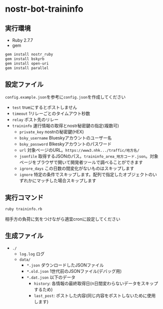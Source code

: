 # nostr-bot-traininfo

## 実行環境
- Ruby 2.7.7
- gem
```sh
gem install nostr_ruby
gem install bskyrb
gem install open-uri
gem install parallel
```

## 設定ファイル
`config.example.json`を参考に`config.json`を作成してください
- `test` trueにするとポストしません
- `timeout` 1リレーごとのタイムアウト秒数
- `relay` ポスト先のリレー
- `traininfo` 運行情報の取得とnostr秘密鍵の指定(複数可)
  - `private_key` nostrの秘密鍵(HEX)
  - `bsky_username` Blueskyアカウントのユーザー名
  - `bsky_password` Blkeskyアカウントのパスワード
  - `url` 対象ページのURL。`https://www3.nhk.../traffic/地方名/`
  - `jsonfile` 取得するJSONのパス。`traininfo_area_地方コード.json`。対象ページをブラウザで開いて開発者ツールで調べることができます
  - `igrore_days` この日数の間変化がないものはスキップします
  - `ignore` 特定の条件でスキップします。配列で指定したオブジェクトのいずれかにマッチした場合スキップします

## 実行コマンド
```sh
ruby traininfo.rb
```
相手方の負荷に気をつけながら適宜cronに設定してください

## 生成ファイル
- `./`
  - `log.log` ログ
  - `data/`
    - `*.json` ダウンロードしたJSONファイル
    - `*.old.json` 1世代前のJSONファイル(デバッグ用)
    - `*.dat.json` 以下のデータ
      - `history`: 各情報の最終取得日(n日間変わらないデータをスキップするため)
      - `last_post`: ポストした内容(同じ内容をポストしないために使用します)

